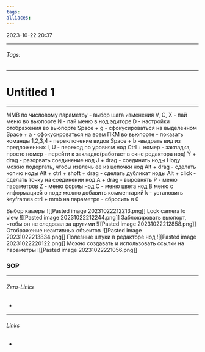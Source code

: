 ```yaml
---
tags: 
alliaces:
---
```

2023-10-22
20:37
***
###### Tags: #
***
# Untitled 1
***
MMB по числовому параметру - выбор шага изменения
V, C, X - пай меню во вьюпорте
N - пай меню в нод эдиторе
D - настройки отображения во вьюпорте
Space + g - сфокусироваться на выделенном
Space + a - сфокусироваться на всем
ПКМ во вьюпорте - показать команды
1,2,3,4 - переключение видов
Space + b -выдрать вид из предложенных
I, U - переход по уровням нод
Ctrl + номер - закладка, просто номер - перейти к закладке(работает в окне редактора нод)
Y + drag - разорвать соединение нод
J + drag - соединить ноды
Ноду можно подергать, чтобы извлечь ее из цепочки нод
Alt + drag - сделать копию ноды
Alt + ctrl + shoft + drag - сделать дубликат ноды
Alt + click - сделать точку на соединении нод
A + drag - выровнять
P - меню параметров
Z - меню формы нод
C - меню цвета нод
В меню с информацией о ноде можно добавить комментарий
k - установить keyframes
ctrl + mmb на параметре - сбросить в 0

Выбор камеры
![[Pasted image 20231022212213.png]]
Lock camera lo view
![[Pasted image 20231022212244.png]]
Заблокировать вьюпорт, чтобы он не следовал за другими
![[Pasted image 20231022212858.png]]
Отображение неактивных объектов
![[Pasted image 20231022213834.png]]
Полезные штуки в редакторе нод
![[Pasted image 20231022220122.png]]
Можно создавать и использовать ссылки на параметры
![[Pasted image 20231022221056.png]]

### SOP  
***
###### Zero-Links
-
***
###### Links
-